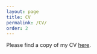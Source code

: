 ```yaml
---
layout: page
title: CV
permalink: /CV/
order: 2
---
```


Please find a copy of my CV [here](https://www.dropbox.com/s/rmo7xmu6vo7q1v3/CV.pdf?dl=0).
